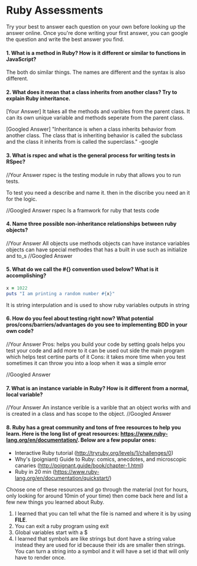 # Ruby Assessments

Try your best to answer each question on your own before looking up the answer online. Once you're done writing your first answer, you can google the question and write the best answer you find.


#### 1. What is a method in Ruby? How is it different or similar to functions in JavaScript?
The both do similar things. The names are different and the syntax is also different.

#### 2. What does it mean that a class inherits from another class? Try to explain Ruby inheritance. 


[Your Answer]
It takes all the methods and varibles from the parent class. It can its own unique variable and methods seperate from the parent class.

[Googled Answer]
"Inheritance is when a class inherits behavior from another class. The class that is inheriting behavior is called the subclass and the class it inherits from is called the superclass."
-google


#### 3. What is rspec and what is the general process for writing tests in RSpec?

//Your Answer
rspec is the testing module in ruby that allows you to run tests.

To test you need a describe and name it. then in the discribe you need an it for the logic.

//Googled Answer
rspec Is a framwork for ruby that tests code

#### 4. Name three possible non-inheritance relationships between ruby objects? 

//Your Answer
    All objects use methods
    objects can have instance variables
    objects can have special methodes that has a built in use such as initialize and to_s
//Googled Answer


#### 5. What do we call the #{} convention used below? What is it accomplishing?

```ruby
x = 1022
puts "I am printing a random number #{x}"
```
It is string interpulation and is used to show ruby variables outputs in string

#### 6. How do you feel about testing right now? What potential pros/cons/barriers/advantages do you see to implementing BDD in your own code?

//Your Answer
Pros:
helps you build your code by setting goals
helps you test your code and add more to it
can be used out side the main program which helps test certine parts of it
Cons:
it takes more time when you test 
sometimes it can throw you into a loop when it was a simple error

//Googled Answer


#### 7. What is an instance variable in Ruby? How is it different from a normal, local variable?

//Your Answer
    An instance verible is a varible that an object works with and is created in a class
    and has scope to the object.
//Googled Answer

#### 8. Ruby has a great community and tons of free resources to help you learn. Here is the long list of great resources: https://www.ruby-lang.org/en/documentation/. Below are a few popular ones:
- Interactive Ruby tutorial (http://tryruby.org/levels/1/challenges/0)
- Why's (poigniant) Guide to Ruby: comics, anecdotes, and microscopic canaries (http://poignant.guide/book/chapter-1.html)
- Ruby in 20 min (https://www.ruby-lang.org/en/documentation/quickstart/)


Choose one of these resources and go through the material (not for hours, only looking for around 10min of your time) then come back here and list a few new things you learned about Ruby.
1. I learned that you can tell what the file is named and where it is by using __FILE__.
2. You can exit a ruby program using exit
3. Global variables start with a $
4. I learned that symbols are like strings but dont have a string value instead they are used for id because their ids are smaller then strings. You can turn a string into a symbol and it will have a set id that will only have to render once.